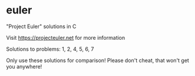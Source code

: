 # euler

"Project Euler" solutions in C

Visit https://projecteuler.net for more information

Solutions to problems: 1, 2, 4, 5, 6, 7

Only use these solutions for comparison! Please don't cheat, that won't get you anywhere!
